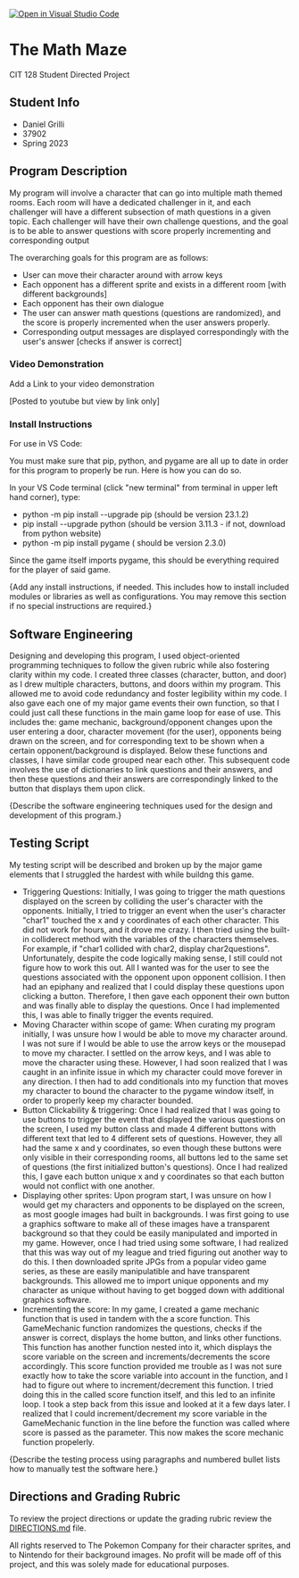 [![Open in Visual Studio Code](https://classroom.github.com/assets/open-in-vscode-c66648af7eb3fe8bc4f294546bfd86ef473780cde1dea487d3c4ff354943c9ae.svg)](https://classroom.github.com/online_ide?assignment_repo_id=10769082&assignment_repo_type=AssignmentRepo)

# The Math Maze

CIT 128 Student Directed Project

## Student Info

* Daniel Grilli
* 37902
* Spring 2023

## Program Description

My program will involve a character that can go into multiple math themed rooms. Each room will have a dedicated challenger in it, and each challenger will have a different subsection of math questions in a given topic. Each challenger will have their own challenge questions, and the goal is to be able to answer questions with score properly incrementing and corresponding output

The overarching goals for this program are as follows: 
- User can move their character around with arrow keys
- Each opponent has a different sprite and exists in a different room [with different backgrounds]
- Each opponent has their own dialogue
- The user can answer math questions (questions are randomized), and the score is properly incremented when the user answers properly.
- Corresponding output messages are displayed correspondingly with the user's answer [checks if answer is correct]

### Video Demonstration

Add a Link to your video demonstration

[Posted to youtube but view by link only]

### Install Instructions

For use in VS Code:

You must make sure that pip, python, and pygame are all up to date in order for this program to properly be run.
Here is how you can do so.

In your VS Code terminal (click "new terminal" from terminal in upper left hand corner), type:

* python -m pip install --upgrade pip (should be version 23.1.2)
* pip install --upgrade python (should be version 3.11.3 - if not, download from python website)
* python -m pip install pygame ( should be version 2.3.0)

Since the game itself imports pygame, this should be everything required for the player of said game. 

{Add any install instructions, if needed. This includes how to install included modules or libraries as well as configurations. You may remove this section if no special instructions are required.}

## Software Engineering

Designing and developing this program, I used object-oriented programming techniques to follow the given rubric while also fostering clarity within my code. 
I created three classes (character, button, and door) as I drew multiple characters, buttons, and doors within my program. This allowed me to avoid code redundancy and foster legibility within my code. I also gave each one of my major game events their own function, so that I could just call these functions in the main game loop for ease of use. This includes the: game mechanic, background/opponent changes upon the user entering a door, character movement (for the user), opponents being drawn on the screen, and for corresponding text to be shown when a certain opponent/background is displayed. Below these functions and classes, I have similar code grouped near each other. This subsequent code involves the use of dictionaries to link questions and their answers, and then these questions and their answers are correspondingly linked to the button that displays them upon click.

{Describe the software engineering techniques used for the design and development of this program.}

## Testing Script

My testing script will be described and broken up by the major game elements that I struggled the hardest with while buildng this game.

* Triggering Questions: 
Initially, I was going to trigger the math questions displayed on the screen by colliding the user's character with the opponents. Initially, I tried to trigger an event when the user's character "char1" touched the x and y coordinates of each other character. This did not work for hours, and it drove me crazy. I then tried using the built-in colliderect method with the variables of the characters themselves. For example, if "char1 collided with char2, display char2questions". Unfortunately, despite the code logically making sense, I still could not figure how to work this out. All I wanted was for the user to see the questions associated with the opponent upon opponent collision. I then had an epiphany and realized that I could display these questions upon clicking a button. Therefore, I then gave each opponent their own button and was finally able to display the questions. Once I had implemented this, I was able to finally trigger the events required.  
* Moving Character within scope of game:
When curating my program initially, I was unsure how I would be able to move my character around. I was not sure if I would be able to use the arrow keys or the mousepad to move my character. I settled on the arrow keys, and I was able to move the character using these. However, I had soon realized that I was caught in an infinite issue in which my character could move forever in any direction. I then had to add conditionals into my function that moves my character to bound the character to the pygame window itself, in order to properly keep my character bounded.
* Button Clickability & triggering:
Once I had realized that I was going to use buttons to trigger the event that displayed the various questions on the screen, I used my button class and made 4 different buttons with different text that led to 4 different sets of questions. However, they all had the same x and y coordinates, so even though these buttons were only visible in their corresponding rooms, all buttons led to the same set of questions (the first initialized button's questions). Once I had realized this, I gave each button unique x and y coordinates so that each button would not conflict with one another.
* Displaying other sprites:
Upon program start, I was unsure on how I would get my characters and opponents to be displayed on the screen, as most google images had built in backgrounds. I was first going to use a graphics software to make all of these images have a transparent background so that they could be easily manipulated and imported in my game. However, once I had tried using some software, I had realized that this was way out of my league and tried figuring out another way to do this. I then downloaded sprite JPGs from a popular video game series, as these are easily manipulatible and have transparent backgrounds. This allowed me to import unique opponents and my character as unique without having to get bogged down with additional graphics software.
* Incrementing the score:
In my game, I created a game mechanic function that is used in tandem with the a score function. This GameMechanic function randomizes the questions, checks if the answer is correct, displays the home button, and links other functions. This function has another function nested into it, which displays the score variable on the screen and increments/decrements the score accordingly. This score function provided me trouble as I was not sure exactly how to take the score variable into account in the function, and I had to figure out where to increment/decrement this function. I tried doing this in the called score function itself, and this led to an infinite loop. I took a step back from this issue and looked at it a few days later. I realized that I could increment/decrement my score variable in the GameMechanic function in the line before the function was called where score is passed as the parameter. This now makes the score mechanic function propelerly. 




{Describe the testing process using paragraphs and numbered bullet lists how to manually test the software here.}

## Directions and Grading Rubric

To review the project directions or update the grading rubric review the [DIRECTIONS.md](DIRECTIONS.md) file.

All rights reserved to The Pokemon Company for their character sprites, and to Nintendo for their background images. No profit will be made off of this project, and this was solely made for educational purposes. 
